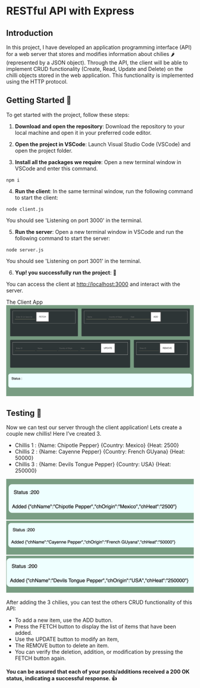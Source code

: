 # RESTful API with Express

## Introduction

In this project, I have developed an application programming interface (API) for a web server that stores and modifies information about chilies :hot_pepper: (represented by a JSON object). Through the API, the client will be able to implement CRUD functionality (Create, Read, Update and Delete) on the chilli objects stored in the web application. This functionality is implemented using the HTTP protocol.


## Getting Started 🙂

To get started with the project, follow these steps:


1. **Download and open the repository**: Download the repository to your local machine and open it in your preferred code editor.

2. **Open the project in VSCode**: Launch Visual Studio Code (VSCode) and open the project folder.

3. **Install all the packages we require**: Open a new terminal window in VSCode and enter this command.
```
npm i
```

4. **Run the client**: In the same terminal window, run the following command to start the client:

```
node client.js
```

You should see 'Listening on port 3000' in the terminal.




5. **Run the server**: Open a new terminal window in VSCode and run the following command to start the server:

```
node server.js
```

You should see 'Listening on port 3001' in the terminal.


6. **Yup! you successfully run the project**: 👏

You can access the client at <http://localhost:3000> and interact with the server.


The Client App ![Reference Image](/screenshots/fig2.png)


## Testing 🧐

Now we can test our server through the client application!
Lets create a couple new chillis! Here I’ve created 3.


- Chillis 1 : {Name: Chipotle Pepper} {Country: Mexico} {Heat: 2500}
- Chillis 2 : {Name: Cayenne Pepper} {Country: French GUyana} {Heat: 50000}
- Chillis 3 : {Name: Devils Tongue Pepper} {Country: USA} {Heat: 250000}


![Reference Image](/screenshots/fig3.png)
![Reference Image](/screenshots/fig4.png)
![Reference Image](/screenshots/fig5.png)


After adding the 3 chilies, you can test the others CRUD functionality of this API:

- To add a new item, use the ADD button. 
- Press the FETCH button to display the list of items that have been added. 
- Use the UPDATE button to modify an item, 
- The REMOVE button to delete an item. 
- You can verify the deletion, addition, or modification by pressing the FETCH button again.


#### You can be assured that each of your posts/additions received a 200 OK status, indicating a successful response. 👍

